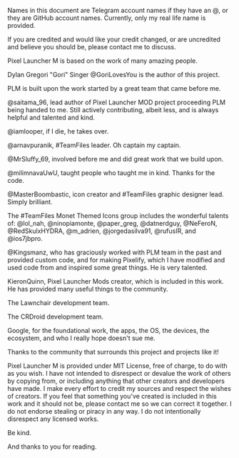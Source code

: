 Names in this document are Telegram account names if they have an @,
or they are GitHub account names. Currently, only my real life name is provided.

If you are credited and would like your credit changed, or are uncredited and
believe you should be, please contact me to discuss.

Pixel Launcher M is based on the work of many amazing people.

Dylan Gregori "Gori" Singer @GoriLovesYou is the author of this project.

PLM is built upon the work started by a great team that came before me.

@saitama_96, lead author of Pixel Launcher MOD project proceeding PLM being handed to me.
Still actively contributing, albeit less, and is always helpful and talented and kind.

@iamlooper, if I die, he takes over.

@arnavpuranik, #TeamFiles leader. Oh captain my captain.

@MrSluffy_69, involved before me and did great work that we build upon.

@milimnavaUwU, taught people who taught me in kind. Thanks for the code.

@MasterBoombastic, icon creator and #TeamFiles graphic designer lead. Simply brilliant.

The #TeamFiles Monet Themed Icons group includes the wonderful talents of: @lol_nah, @ninopiamonte, @paper_greg, @datnerdguy, @NeFeroN, @RedSkulxHYDRA, @m_adrien, @jorgedasilva91, @rufusIR, and @ios7jbpro.

@Kingsmanz, who has graciously worked with PLM team in the past and provided custom code, and for making Pixelify,
which I have modified and used code from and inspired some great things. He is very talented.

KieronQuinn, Pixel Launcher Mods creator, which is included in this work. He has provided many useful things to the community.

The Lawnchair development team.

The CRDroid development team.

Google, for the foundational work, the apps, the OS, the devices, the ecosystem, and who I really hope doesn't sue me.

Thanks to the community that surrounds this project and projects like it!

Pixel Launcher M is provided under MIT License, free of charge, to do with as you wish.
I have not intended to disrespect or devalue the work of others by copying from, or including anything that other creators and developers have made.
I make every effort to credit my sources and respect the wishes of creators.
If you feel that something you've created is included in this work and it should not be, please contact me so we can correct it together.
I do not endorse stealing or piracy in any way. I do not intentionally disrespect any licensed works.

Be kind.

And thanks to you for reading.
